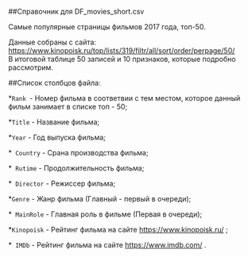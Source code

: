 ##Справочник для DF_movies_short.csv

Самые популярные страницы фильмов 2017 года, топ-50.

Данные собраны с сайта: https://www.kinopoisk.ru/top/lists/319/filtr/all/sort/order/perpage/50/  
В итоговой таблице 50 записей и 10 признаков, которые подробно рассмотрим.

##Список столбцов файла:

*```Rank ```- Номер фильма в соответвии с тем местом, которое данный фильм занимает в списке топ - 50;

*```Title``` - Название фильма;

*```Year``` - Год выпуска фильма;

*``` Country``` - Срана производства фильма;

*``` Rutime``` - Продолжительность фильма;

*``` Director``` - Режиссер фильма;

*```Genre``` - Жанр фильма (Главный - первый в очереди);

*``` MainRole``` - Главная роль в фильме (Первая в очереди);

*```Kinopoisk``` - Рейтинг фильма на сайте https://www.kinopoisk.ru/ ;

*``` IMDb``` - Рейтинг фильма на сайте https://www.imdb.com/ .
